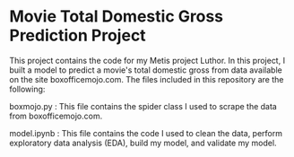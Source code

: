 # Movie Total Domestic Gross Prediction Project
This project contains the code for my Metis project Luthor.  In this project, I built a model to predict a movie's total domestic gross from data available on the site boxofficemojo.com.  The files included in this repository are the following:

boxmojo.py : This file contains the spider class I used to scrape the data from boxofficemojo.com.

model.ipynb : This file contains the code I used to clean the data, perform exploratory data analysis (EDA), build my model, and validate my model.
